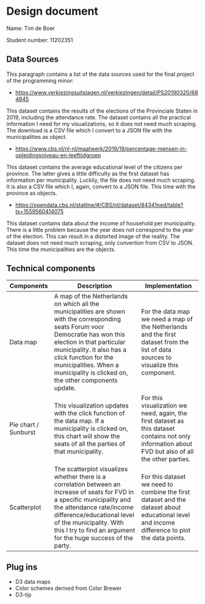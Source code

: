 # Design document

Name: Tim de Boer

Student number: 11202351

__Data Sources__
---
This paragraph contains a list of the data sources used for the final project of the programming minor:

- https://www.verkiezingsuitslagen.nl/verkiezingen/detail/PS20190320/684845

This dataset contains the results of the elections of the Provinciale Staten in 2019, including the attendance rate. The dataset contains all the practical information I need for my visualizations, so it does not need much scraping. The download is a CSV file which I convert to a JSON file with the municipalities as object.

- https://www.cbs.nl/nl-nl/maatwerk/2019/19/percentage-mensen-in-opleidingsniveau-en-leeftijdgroep

This dataset contains the average educational level of the citizens per province. The latter gives a little difficulty as the first dataset has information per municipality. Luckily, the file does not need much scraping. It is also a CSV file which I, again, convert to a JSON file. This time with the province as objects.

- https://opendata.cbs.nl/statline/#/CBS/nl/dataset/84341ned/table?ts=1559560414075

This dataset contains data about the income of household per municipality. There is a little problem because the year does not correspond to the year of the election. This can result in a distorted image of the reality. The dataset does not need much scraping, only convertion from CSV to JSON. This time the municipalities are the objects.

__Technical components__
---
Components | Description | Implementation
---------- | ----------- | --------------
Data map | A map of the Netherlands on which all the municipalities are shown with the corresponding seats Forum voor Democratie has won this election in that particular municipality. It also has a click function for the municipalities. When a municipality is clicked on, the other components update. | For the data map we need a map of the Netherlands and the first dataset from the list of data sources to visualize this component.
Pie chart / Sunburst | This visualization updates with the click function of the data map. If a municipality is clicked on, this chart will show the seats of all the parties of that municipality. | For this visualization we need, again, the first dataset as this dataset contains not only information about FVD but also of all the other parties.
Scatterplot | The scatterplot visualizes whether there is a correlation between an increase of seats for FVD in a specific municipality and the attendance rate/income difference/educational level of the municipality. With this I try to find an argument for the huge success of the party. | For this dataset we need to combine the first dataset and the dataset about educational level and income difference to plot the data points.

__Plug ins__
---
- D3 data maps
- Color schemes derived from Color Brewer
- D3-tip
